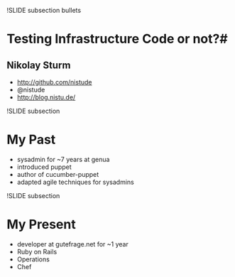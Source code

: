 !SLIDE subsection bullets
# Testing Infrastructure Code or not?#
## Nikolay Sturm ##

* http://github.com/nistude
* @nistude
* http://blog.nistu.de/

!SLIDE subsection
# My Past #

* sysadmin for ~7 years at genua
* introduced puppet
* author of cucumber-puppet
* adapted agile techniques for sysadmins

!SLIDE subsection
# My Present #

* developer at gutefrage.net for ~1 year
* Ruby on Rails
* Operations
* Chef

